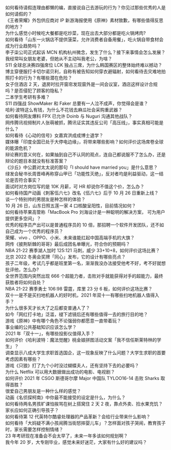 如何看待请假连理由都懒的编，直接说自己去游玩的行为？你见过那些优秀的人是如何请假的？  
《王者荣耀》外包供应商对 IP 新游海报使用《原神》素材致歉，有哪些值得反思的地方？  
为什么感觉小时候吃大餐都是吃炒菜，现在出去大部分都是吃火锅烤肉?  
如何看待「山东一火锅店不提供菠菜，允许消费者自备用餐」，吃火锅自带食材会成为行业趋势吗？  
李子柒公司正式起诉 MCN 机构杭州微念，发生了什么？接下来事情会怎么发展？  
我经常叫女朋友老婆，但她从不主动叫我老公，为啥？  
S11 全球总决赛四强席位 LCK 独占三席，为什么韩国赛区的整体始终难以撼动？  
博主穿便服打卡切尔诺贝利，自称有被告知如何穿衣避辐射，如何看待去灾难地拍照打卡的行为？有哪些潜在危险？  
女子住酒店 2 天，退房时拉开窗帘发现窗外是一间会议室，酒店这样设计合规吗？是否侵犯了顾客的隐私？  
二本学生考研有多难？  
S11 四强战 ShowMaker 和 Faker 总要有一人泣不成声，你觉得会是谁？  
哈利·波特这么有钱，为什么不花钱去麻瓜社会采购重武器？  
如何看待网友爆料 FPX 已允许 Doinb 与 Nuguri 沟通其他战队？  
网传腾讯视频制片人张萌被抓，腾讯证实其违反公司「高压线」，事实真相可能是什么？  
如何看待《心动的信号》女嘉宾洪成成博士退学？  
媒体曝「印度全国已处于大停电边缘」，将带来哪些影响？如何评价这场席卷全球的能源危机？  
辩论赛的意义何在，如果抽到自己不认同的观点，连自己都说服不了怎么办，还是辩论的题目本就没有标准答案？  
《沙丘》中公爵对太太说的那句「I should have married you」是什么意思？  
绿发会秘书长周晋峰再称穿山甲已「功能性灭绝」，反对者均是利益驱动，这一结论是否符合事实？  
面试时对方岗位写的是 10K 月薪，可 HR 却说你不值这个价，怎么办？  
如何看待国产动画《刺客伍六七》改名《伍六七》后于 10 月 26 日重新上线？  
谈一个特别帅的男朋友是种怎样的体验？  
10 月 26 日，山东日照五莲一家 4 口核酸呈阳性，目前情况如何？  
如何看待苹果高管称「MacBook Pro 刘海设计是一种聪明的解决方案， 可为用户提供更多空间」？  
优秀的程序员产出可以是普通程序员的 10 倍，那招聘一个软件开发团队，还不如自己成为一个优秀的程序员？  
荣耀、vivo 、OPPO、小米、未来谁能扛起中国高端手机的大旗？  
网传《披荆斩棘的哥哥》最后成团名单曝光，符合你的预期吗？  
NBA 21-22 赛季湖人加时 125:121 马刺，威少 33+10+8，如何评价这场比赛？  
北京 2022 冬奥会奖牌「同心」发布，它的设计有哪些亮点？  
孩子二年级，考试几乎都是班里第一名，渐渐我没办法接受他考不好，考不好就想批评他，怎么办?  
全世界范围内突然出现 666 个超能力者，击败对手就能获得对手的超能力，最终获胜者将如何自处？  
NBA 21-22 赛季勇士 106:98 雷霆，库里 23 分 6 板，如何评价这场比赛？  
双十一是不是买扫地机器人的好时机，2021 年双十一有哪些扫地机器人值得入手？  
为什么很多天才长大了之后都变普通人了？  
如今「网红打卡地」泛滥，褪下滤镜后还有哪些值得一去的旅行目的地？  
游戏《原神》中有哪个角色不论强弱你都愿意一直带着玩？  
事业编的公共基础知识应该怎么学？  
2021 年「双十一」，有哪些投影仪值得入手？  
如何评价《哈利波特：魔法觉醒》桃金娘拼图活动文案「我不信任斯莱特林的学生」？  
调查显示八成大学生求职首选国企，这一现象反映了什么问题？大学生求职的首要考虑因素有哪些？  
游戏《只狼》打了九个小时没过蝴蝶夫人，还有坚持下去的必要吗？  
为什么 Netflix 可以用大数据做出成功的电影、电视剧？  
如何评价 2021 年 CSGO 斯德哥尔摩 Major 中国队 TYLOO16-14 击败 Sharks 取得首胜？  
很爱自己男朋友是一种什么样的感觉？  
动画《名侦探柯南》中你最不能接受的设定是什么，为什么？  
如何看待两名男孩旷课怕挨骂在树上搭窝住 2 天 2 夜，靠点外卖、捡水果充饥？家长应如何正确引导孩子？  
如何看待第 12 代英特尔酷睿处理器的产品革新？会给行业带来什么影响？  
如何看待「大妈疑不满小孩闹腾当街怒摔婴儿车」？怎样面对孩子哭闹，教育孩子时，家长需要怎样控制情绪？  
23 年考研现在准备会不会太早了，未来一年多该如何规划啊？  
我今年 20 岁，大专刚毕业，感觉未来好迷茫，大家有什么好的建议吗？  
